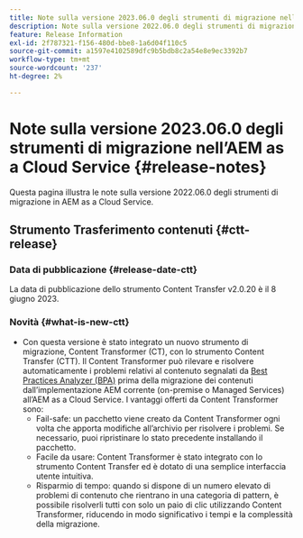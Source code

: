 ```yaml
---
title: Note sulla versione 2023.06.0 degli strumenti di migrazione nell’AEM as a Cloud Service
description: Note sulla versione 2022.06.0 degli strumenti di migrazione nell’AEM as a Cloud Service
feature: Release Information
exl-id: 2f787321-f156-480d-bbe8-1a6d04f110c5
source-git-commit: a1597e4102589dfc9b5bdb8c2a54e8e9ec3392b7
workflow-type: tm+mt
source-wordcount: '237'
ht-degree: 2%

---
```


# Note sulla versione 2023.06.0 degli strumenti di migrazione nell’AEM as a Cloud Service {#release-notes}

Questa pagina illustra le note sulla versione 2022.06.0 degli strumenti di migrazione in AEM as a Cloud Service.

## Strumento Trasferimento contenuti {#ctt-release}

### Data di pubblicazione {#release-date-ctt}

La data di pubblicazione dello strumento Content Transfer v2.0.20 è il 8 giugno 2023.

### Novità {#what-is-new-ctt}

* Con questa versione è stato integrato un nuovo strumento di migrazione, Content Transformer (CT), con lo strumento Content Transfer (CTT). Il Content Transformer può rilevare e risolvere automaticamente i problemi relativi al contenuto segnalati da [Best Practices Analyzer (BPA)](https://experienceleague.adobe.com/docs/experience-manager-cloud-service/content/migration-journey/cloud-migration/best-practices-analyzer/overview-best-practices-analyzer.html?lang=en) prima della migrazione dei contenuti dall’implementazione AEM corrente (on-premise o Managed Services) all’AEM as a Cloud Service.
I vantaggi offerti da Content Transformer sono:
   * Fail-safe: un pacchetto viene creato da Content Transformer ogni volta che apporta modifiche all’archivio per risolvere i problemi. Se necessario, puoi ripristinare lo stato precedente installando il pacchetto.
   * Facile da usare: Content Transformer è stato integrato con lo strumento Content Transfer ed è dotato di una semplice interfaccia utente intuitiva.
   * Risparmio di tempo: quando si dispone di un numero elevato di problemi di contenuto che rientrano in una categoria di pattern, è possibile risolverli tutti con solo un paio di clic utilizzando Content Transformer, riducendo in modo significativo i tempi e la complessità della migrazione.

